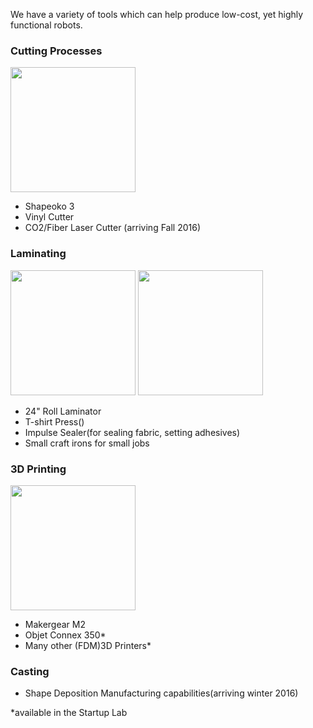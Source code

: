 ---
---

We have  a variety of tools which can help produce low-cost, yet highly functional robots.

### Cutting Processes
<img class="img-fluid" src="{{site.base_path}}/assets/images/vinyl cutter.jpg" height="200px">

* Shapeoko 3
* Vinyl Cutter
* CO2/Fiber Laser Cutter (arriving Fall 2016)

### Laminating
<img class="img-fluid" src="{{site.base_path}}/assets/images/t-shirt press.jpg" height="200px"> <img class="img-fluid" src="{{site.base_path}}/assets/images/impulse sealer.jpg" height="200px">

* 24" Roll Laminator
* T-shirt Press()
* Impulse Sealer(for sealing fabric, setting adhesives)
* Small craft irons for small jobs

### 3D Printing
<img class="img-fluid " src="{{site.base_path}}/assets/images/3d printer.jpg" height="200px">

* Makergear M2
* Objet Connex 350*
* Many other (FDM)3D Printers*

### Casting
* Shape Deposition Manufacturing capabilities(arriving winter 2016)

*available in the Startup Lab

